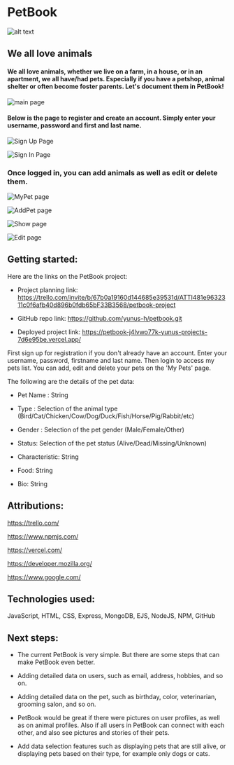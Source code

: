 
# PetBook
![alt text](image/petbooklogo.jpg)
## We all love animals
####  We all love animals, whether we live on a farm, in a house, or in an apartment, we all have/had pets. Especially if you have a petshop, animal shelter or often become foster parents. Let's document them in PetBook!

![main page](image/image.png)


#### Below is the page to register and create an account. Simply enter your username, password and first and last name.
![Sign Up Page](image/image-1.png)


![Sign In Page](image/image-2.png)

### Once logged in, you can add animals as well as edit or delete them.
![MyPet page](image/image-3.png)


![AddPet page](image/image-4.png)


![Show page](image/image-5.png)

![Edit page](image/image-6.png)

## Getting started:

Here are the links on the PetBook project:

- Project planning link: https://trello.com/invite/b/67b0a19160d144685e39531d/ATTI481e9632311c0f6afb40d896b0fdb65bF33B3568/petbook-project

- GitHub repo link: https://github.com/yunus-h/petbook.git

- Deployed project link: https://petbook-j4lvwo77k-yunus-projects-7d6e95be.vercel.app/



First sign up for registration if you don't already have an account. Enter your username, password, firstname and last name. Then login to access my pets list. You can add, edit and delete your pets on the 'My Pets' page.

The following are the details of the pet data: 

- Pet Name : String

- Type : Selection of the animal type (Bird/Cat/Chicken/Cow/Dog/Duck/Fish/Horse/Pig/Rabbit/etc)

- Gender : Selection of the pet gender (Male/Female/Other)

- Status: Selection of the pet status (Alive/Dead/Missing/Unknown)

- Characteristic: String

- Food: String

- Bio: String


## Attributions: 

https://trello.com/

https://www.npmjs.com/

https://vercel.com/

https://developer.mozilla.org/

https://www.google.com/

## Technologies used:

JavaScript, HTML, CSS, Express, MongoDB, EJS, NodeJS, NPM, GitHub

## Next steps:

- The current PetBook is very simple. But there are some steps that can make PetBook even better. 

- Adding detailed data on users, such as email, address, hobbies, and so on.

- Adding detailed data on the pet, such as birthday, color, veterinarian, grooming salon, and so on.

- PetBook would be great if there were pictures on user profiles, as well as on animal profiles. Also if all users in PetBook can connect with each other, and also see pictures and stories of their pets.

- Add data selection features such as displaying pets that are still alive, or displaying pets based on their type, for example only dogs or cats. 